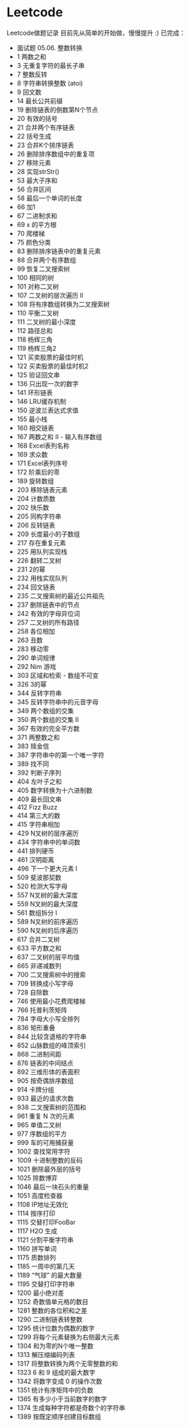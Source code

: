 # Leetcode
Leetcode做题记录
目前先从简单的开始做，慢慢提升 :)
已完成：
*   面试题 05.06. 整数转换
* 	1 两数之和 
* 	3 无重复字符的最长子串  
* 	7 整数反转
* 	8  字符串转换整数 (atoi)
* 	9 回文数    
* 	14 最长公共前缀
* 	19  删除链表的倒数第N个节点  
* 	20  有效的括号
* 	21 合并两个有序链表
*   22 括号生成
*   23 合并K个排序链表
*   26 删除排序数组中的重复项
*   27 移除元素
*   28  实现strStr()
* 	53 最大子序和
*   56  合并区间
*   58  最后一个单词的长度
*   66  加1
*   67  二进制求和
*   69  x 的平方根
*   70 爬楼梯    
*   75 颜色分类    
*   83  删除排序链表中的重复元素
*   88  合并两个有序数组
*   99  恢复二叉搜索树
*   100  相同的树
*   101  对称二叉树
*   107  二叉树的层次遍历 II
*   108  将有序数组转换为二叉搜索树
*   110  平衡二叉树
*   111  二叉树的最小深度
*   112  路径总和
*   118  杨辉三角
*   119  杨辉三角2
*   121  买卖股票的最佳时机
*   122  买卖股票的最佳时机2
*   125  验证回文串
*   136  只出现一次的数字
*   141  环形链表
*   146  LRU缓存机制
*   150  逆波兰表达式求值
*   155  最小栈
*   160  相交链表
*   167  两数之和 II - 输入有序数组
*   168  Excel表列名称
*   169  求众数
*   171  Excel表列序号
*   172  阶乘后的零
*   189  旋转数组
*   203  移除链表元素
*   204  计数质数
*   202  快乐数
*   205  同构字符串
*   206  反转链表
*   209  长度最小的子数组
*   217  存在重复元素
*   225  用队列实现栈
*   226  翻转二叉树
*   231  2的幂
*   232  用栈实现队列
*   234  回文链表
*   235  二叉搜索树的最近公共祖先
*   237  删除链表中的节点
*   242  有效的字母异位词
*   257  二叉树的所有路径
*   258  各位相加
*   263  丑数
*   283  移动零
*   290  单词规律
*   292  Nim 游戏
*   303  区域和检索 - 数组不可变
*   326  3的幂 
*   344  反转字符串
*   345  反转字符串中的元音字母
*   349  两个数组的交集
*   350  两个数组的交集 II
*   367  有效的完全平方数
*   371  两整数之和
*   383  赎金信
*   387  字符串中的第一个唯一字符
*   389  找不同 
*   392  判断子序列 
*   404  左叶子之和
*   405  数字转换为十六进制数
*   409  最长回文串
*   412  Fizz Buzz
*   414  第三大的数
*   415  字符串相加
*   429  N叉树的层序遍历
*   434  字符串中的单词数
*   441  排列硬币
*   461  汉明距离
*   496  下一个更大元素 I
*   509  斐波那契数
*   520  检测大写字母
*   557  N叉树的最大深度
*   559  N叉树的最大深度
*   561  数组拆分 I
*   589  N叉树的前序遍历
*   590  N叉树的后序遍历
*   617  合并二叉树
*   633  平方数之和
*   637  二叉树的层平均值
*   665  非递减数列
*   700  二叉搜索树中的搜索
*   709  转换成小写字母
*   728  自除数
*   746  使用最小花费爬楼梯  
*   766  托普利茨矩阵  
*   784  字母大小写全排列
*   836  矩形重叠
*   844  比较含退格的字符串
*   852  山脉数组的峰顶索引
*   868  二进制间距
*   876  链表的中间结点
*   892  三维形体的表面积
*   905  按奇偶排序数组
*   914  卡牌分组
*   933  最近的请求次数
*   938  二叉搜索树的范围和
*   961  重复 N 次的元素
*   965  单值二叉树
*   977  序数组的平方
*   999  车的可用捕获量
*   1002 查找常用字符
*   1009 十进制整数的反码
*   1021 删除最外层的括号
*   1025 除数博弈
*   1046 最后一块石头的重量
*   1051 高度检查器
*   1108 IP地址无效化
*   1114 按序打印
*   1115 交替打印FooBar
*   1117 H2O 生成
*   1121 分割平衡字符串
*   1160 拼写单词
*   1175 质数排列
*   1185 一周中的第几天
*   1189 “气球” 的最大数量
*   1195 交替打印字符串
*   1200 最小绝对差
*   1252 奇数值单元格的数目
*   1281 整数的各位积和之差
*   1290 二进制链表转整数
*   1295 统计位数为偶数的数字
*   1299 将每个元素替换为右侧最大元素
*   1304 和为零的N个唯一整数
*   1313 解压缩编码列表
*   1317 将整数转换为两个无零整数的和
*   1323 6 和 9 组成的最大数字
*   1342  将数字变成 0 的操作次数
*   1351  统计有序矩阵中的负数  
*   1365  有多少小于当前数字的数字
*   1374  生成每种字符都是奇数个的字符串
*   1389  按既定顺序创建目标数组
